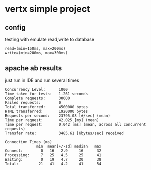 # vertx simple project

## config
testing with emulate read,write to database
```
read=(min=150ms, max=200ms)
write=(min=200ms, max=300ms)
```

## apache ab results
just run in IDE and run several times

```
Concurrency Level:      1000
Time taken for tests:   1.261 seconds
Complete requests:      30000
Failed requests:        0
Total transferred:      4500000 bytes
HTML transferred:       1920000 bytes
Requests per second:    23795.08 [#/sec] (mean)
Time per request:       42.025 [ms] (mean)
Time per request:       0.042 [ms] (mean, across all concurrent requests)
Transfer rate:          3485.61 [Kbytes/sec] received

Connection Times (ms)
              min  mean[+/-sd] median   max
Connect:        0   16   2.9     16      32
Processing:     7   25   4.5     25      41
Waiting:        0   19   4.7     20      38
Total:         21   41   4.2     41      54

```
